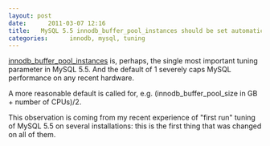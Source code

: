```yaml
---
layout: post
date:      2011-03-07 12:16
title:   MySQL 5.5 innodb_buffer_pool_instances should be set automatically
categories:      innodb, mysql, tuning
---
```


<a href="http://dev.mysql.com/doc/refman/5.5/en/innodb-parameters.html#sysvar_innodb_buffer_pool_instances">innodb_buffer_pool_instances</a>
is, perhaps, the single most important tuning parameter in MySQL 5.5. And
the default of 1 severely caps MySQL performance on any recent hardware.

A more reasonable default is called for, e.g. (innodb_buffer_pool_size in
GB + number of CPUs)/2.

This observation is coming from my recent experience of "first run" tuning of MySQL 5.5 on several installations: this is the first thing that was changed on all of them.
